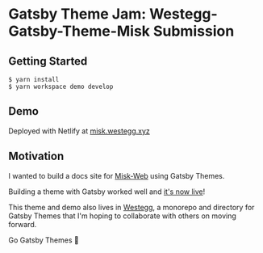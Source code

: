 # Gatsby Theme Jam: Westegg-Gatsby-Theme-Misk Submission


## Getting Started
```
$ yarn install
$ yarn workspace demo develop
```

## Demo

Deployed with Netlify at [misk.westegg.xyz](https://misk.westegg.xyz/)

## Motivation
I wanted to build a docs site for [Misk-Web](https://github.com/cashapp/misk-web) using Gatsby Themes. 

Building a theme with Gatsby worked well and [it's now live](https://cashapp.github.io/misk-web/)!

This theme and demo also lives in [Westegg](https://github.com/westegg/westegg), a monorepo and directory for Gatsby Themes that I'm hoping to collaborate with others on moving forward.

Go Gatsby Themes 🎉